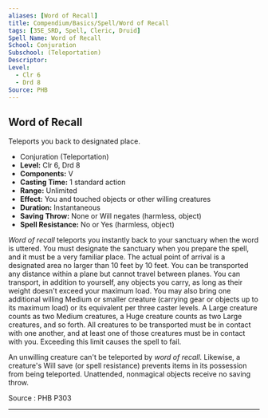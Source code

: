 ```yaml
---
aliases: [Word of Recall]
title: Compendium/Basics/Spell/Word of Recall
tags: [35E_SRD, Spell, Cleric, Druid]
Spell Name: Word of Recall
School: Conjuration
Subschool: (Teleportation)
Descriptor: 
Level:
  - Clr 6
  - Drd 8
Source: PHB
---
```



## Word of Recall

Teleports you back to designated place.

*   Conjuration (Teleportation)
*   **Level:** Clr 6, Drd 8
*   **Components:** V
*   **Casting Time:** 1 standard action
*   **Range:** Unlimited
*   **Effect:** You and touched objects or other willing creatures
*   **Duration:** Instantaneous
*   **Saving Throw:** None or Will negates (harmless, object)
*   **Spell Resistance:** No or Yes (harmless, object)

<p><i>Word of recall</i> teleports you instantly back to your sanctuary when the word is uttered. You must designate the sanctuary when you prepare the spell, and it must be a very familiar place. The actual point of arrival is a designated area no larger than 10 feet by 10 feet. You can be transported any distance within a plane but cannot travel between planes. You can transport, in addition to yourself, any objects you carry, as long as their weight doesn't exceed your maximum load. You may also bring one additional willing Medium or smaller creature (carrying gear or objects up to its maximum load) or its equivalent per three caster levels. A Large creature counts as two Medium creatures, a Huge creature counts as two Large creatures, and so forth. All creatures to be transported must be in contact with one another, and at least one of those creatures must be in contact with you. Exceeding this limit causes the spell to fail.</p><p>An unwilling creature can't be teleported by <i>word of recall.</i> Likewise, a creature's Will save (or spell resistance) prevents items in its possession from being teleported. Unattended, nonmagical objects receive no saving throw.</p>

Source : PHB P303

---
